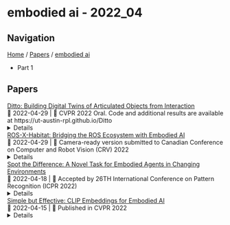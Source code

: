 # embodied ai - 2022_04

## Navigation

[Home](https://arxcompass.github.io) / [Papers](https://arxcompass.github.io/papers) / [embodied ai](https://arxcompass.github.io/papers/embodied_ai)

- Part 1

## Papers

<div class="paper-card">
    <div class="paper-title"><a href="http://arxiv.org/abs/2202.08227v3">Ditto: Building Digital Twins of Articulated Objects from Interaction</a></div>
    <div class="paper-meta">
      📅 2022-04-29
      | 💬 CVPR 2022 Oral. Code and additional results are available at https://ut-austin-rpl.github.io/Ditto
    </div>
    <details class="paper-abstract">
      Digitizing physical objects into the virtual world has the potential to unlock new research and applications in embodied AI and mixed reality. This work focuses on recreating interactive digital twins of real-world articulated objects, which can be directly imported into virtual environments. We introduce Ditto to learn articulation model estimation and 3D geometry reconstruction of an articulated object through interactive perception. Given a pair of visual observations of an articulated object before and after interaction, Ditto reconstructs part-level geometry and estimates the articulation model of the object. We employ implicit neural representations for joint geometry and articulation modeling. Our experiments show that Ditto effectively builds digital twins of articulated objects in a category-agnostic way. We also apply Ditto to real-world objects and deploy the recreated digital twins in physical simulation. Code and additional results are available at https://ut-austin-rpl.github.io/Ditto
    </details>
</div>
<div class="paper-card">
    <div class="paper-title"><a href="http://arxiv.org/abs/2109.07703v3">ROS-X-Habitat: Bridging the ROS Ecosystem with Embodied AI</a></div>
    <div class="paper-meta">
      📅 2022-04-29
      | 💬 Camera-ready version submitted to Canadian Conference on Computer and Robot Vision (CRV) 2022
    </div>
    <details class="paper-abstract">
      We introduce ROS-X-Habitat, a software interface that bridges the AI Habitat platform for embodied learning-based agents with other robotics resources via ROS. This interface not only offers standardized communication protocols between embodied agents and simulators, but also enables physically and photorealistic simulation that benefits the training and/or testing of vision-based embodied agents. With this interface, roboticists can evaluate their own Habitat RL agents in another ROS-based simulator or use Habitat Sim v2 as the test bed for their own robotic algorithms. Through in silico experiments, we demonstrate that ROS-X-Habitat has minimal impact on the navigation performance and simulation speed of a Habitat RGBD agent; that a standard set of ROS mapping, planning and navigation tools can run in Habitat Sim v2; and that a Habitat agent can run in the standard ROS simulator Gazebo.
    </details>
</div>
<div class="paper-card">
    <div class="paper-title"><a href="http://arxiv.org/abs/2204.08502v1">Spot the Difference: A Novel Task for Embodied Agents in Changing Environments</a></div>
    <div class="paper-meta">
      📅 2022-04-18
      | 💬 Accepted by 26TH International Conference on Pattern Recognition (ICPR 2022)
    </div>
    <details class="paper-abstract">
      Embodied AI is a recent research area that aims at creating intelligent agents that can move and operate inside an environment. Existing approaches in this field demand the agents to act in completely new and unexplored scenes. However, this setting is far from realistic use cases that instead require executing multiple tasks in the same environment. Even if the environment changes over time, the agent could still count on its global knowledge about the scene while trying to adapt its internal representation to the current state of the environment. To make a step towards this setting, we propose Spot the Difference: a novel task for Embodied AI where the agent has access to an outdated map of the environment and needs to recover the correct layout in a fixed time budget. To this end, we collect a new dataset of occupancy maps starting from existing datasets of 3D spaces and generating a number of possible layouts for a single environment. This dataset can be employed in the popular Habitat simulator and is fully compliant with existing methods that employ reconstructed occupancy maps during navigation. Furthermore, we propose an exploration policy that can take advantage of previous knowledge of the environment and identify changes in the scene faster and more effectively than existing agents. Experimental results show that the proposed architecture outperforms existing state-of-the-art models for exploration on this new setting.
    </details>
</div>
<div class="paper-card">
    <div class="paper-title"><a href="http://arxiv.org/abs/2111.09888v2">Simple but Effective: CLIP Embeddings for Embodied AI</a></div>
    <div class="paper-meta">
      📅 2022-04-15
      | 💬 Published in CVPR 2022
    </div>
    <details class="paper-abstract">
      Contrastive language image pretraining (CLIP) encoders have been shown to be beneficial for a range of visual tasks from classification and detection to captioning and image manipulation. We investigate the effectiveness of CLIP visual backbones for Embodied AI tasks. We build incredibly simple baselines, named EmbCLIP, with no task specific architectures, inductive biases (such as the use of semantic maps), auxiliary tasks during training, or depth maps -- yet we find that our improved baselines perform very well across a range of tasks and simulators. EmbCLIP tops the RoboTHOR ObjectNav leaderboard by a huge margin of 20 pts (Success Rate). It tops the iTHOR 1-Phase Rearrangement leaderboard, beating the next best submission, which employs Active Neural Mapping, and more than doubling the % Fixed Strict metric (0.08 to 0.17). It also beats the winners of the 2021 Habitat ObjectNav Challenge, which employ auxiliary tasks, depth maps, and human demonstrations, and those of the 2019 Habitat PointNav Challenge. We evaluate the ability of CLIP's visual representations at capturing semantic information about input observations -- primitives that are useful for navigation-heavy embodied tasks -- and find that CLIP's representations encode these primitives more effectively than ImageNet-pretrained backbones. Finally, we extend one of our baselines, producing an agent capable of zero-shot object navigation that can navigate to objects that were not used as targets during training. Our code and models are available at https://github.com/allenai/embodied-clip
    </details>
</div>
